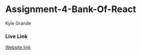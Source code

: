 # Assignment-4-Bank-Of-React
Kyle Grande

### Live Link 
[Website link](https://kylegrande.github.io/assignment-4-bank-of-react/)

